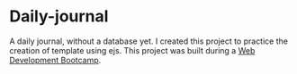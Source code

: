 # Daily-journal
A daily journal, without a database yet. I created this project to practice the creation of template using ejs.
This project was built during a [Web Development Bootcamp](https://www.udemy.com/course/the-complete-web-development-bootcamp/).
